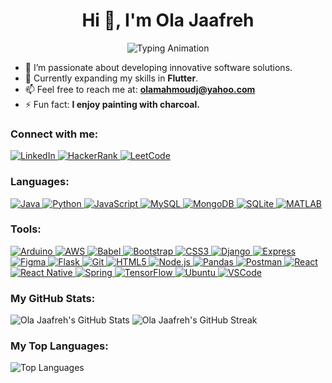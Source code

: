<h1 align="center">Hi 👋, I'm Ola Jaafreh</h1>
<p align="center">
    <img src="https://readme-typing-svg.demolab.com/?lines=Hi+%2C+I%27m+Ola+Jaafreh!;A+passionate+full+stack+developer!;Welcome+to+my+profile!;Feel+free+to+explore!&font=Fira%20Code&center=true&width=380&height=50&duration=4000&pause=1000" alt="Typing Animation">
</p>


- 🔭 I’m passionate about developing innovative software solutions.
- 🌱 Currently expanding my skills in **Flutter**.
- 📫 Feel free to reach me at: **[olamahmoudj@yahoo.com](mailto:olamahmoudj@yahoo.com)**
- ⚡ Fun fact: **I enjoy painting with charcoal.**

<h3 align="left">Connect with me:</h3>
<p align="left">
    <a href="https://linkedin.com/in/ola-jaafreh-35379827b" target="blank">
        <img src="https://img.shields.io/badge/LinkedIn-Ola%20Ja'afreh-blue" alt="LinkedIn" />
    </a>
    <a href="https://www.hackerrank.com/olamahmoudj" target="blank">
        <img src="https://img.shields.io/badge/HackerRank-Ola%20Ja'afreh-brightgreen" alt="HackerRank" />
    </a>
    <a href="https://www.leetcode.com/olamah" target="blank">
        <img src="https://img.shields.io/badge/LeetCode-Ola%20Ja'afreh-yellow" alt="LeetCode" />
    </a>
</p>

<h3 align="left">Languages:</h3>
<p align="left">
    <a href="https://www.java.com" target="_blank" rel="noreferrer">
        <img src="https://img.shields.io/badge/Java-v17-orange?logo=java" alt="Java" />
    </a>
    <a href="https://www.python.org" target="_blank" rel="noreferrer">
        <img src="https://img.shields.io/badge/Python-v3.9-blue?logo=python" alt="Python" />
    </a>
    <a href="https://developer.mozilla.org/en-US/docs/Web/JavaScript" target="_blank" rel="noreferrer">
        <img src="https://img.shields.io/badge/JavaScript-vES6-yellow?logo=javascript" alt="JavaScript" />
    </a>
    <a href="https://www.mysql.com/" target="_blank" rel="noreferrer">
        <img src="https://img.shields.io/badge/MySQL-v8.0-blue?logo=mysql" alt="MySQL" />
    </a>
    <a href="https://www.mongodb.com/" target="_blank" rel="noreferrer">
        <img src="https://img.shields.io/badge/MongoDB-v4.4-green?logo=mongodb" alt="MongoDB" />
    </a>
    <a href="https://www.sqlite.org/" target="_blank" rel="noreferrer">
        <img src="https://img.shields.io/badge/SQLite-v3.35-blue?logo=sqlite" alt="SQLite" />
    </a>
    <a href="https://www.mathworks.com/" target="_blank" rel="noreferrer">
        <img src="https://img.shields.io/badge/MATLAB-vR2021b-red" alt="MATLAB" />
    </a>
</p>

<h3 align="left">Tools:</h3>
<p align="left">
    <a href="https://www.arduino.cc/" target="_blank" rel="noreferrer">
        <img src="https://img.shields.io/badge/Arduino-v1.8.13-lightgreen" alt="Arduino" />
    </a>
    <a href="https://aws.amazon.com" target="_blank" rel="noreferrer">
        <img src="https://img.shields.io/badge/AWS-v1.0-orange" alt="AWS" />
    </a>
    <a href="https://babeljs.io/" target="_blank" rel="noreferrer">
        <img src="https://img.shields.io/badge/Babel-v7.14.3-purple" alt="Babel" />
    </a>
    <a href="https://getbootstrap.com" target="_blank" rel="noreferrer">
        <img src="https://img.shields.io/badge/Bootstrap-v5.0.0-lightblue" alt="Bootstrap" />
    </a>
    <a href="https://www.w3schools.com/css/" target="_blank" rel="noreferrer">
        <img src="https://img.shields.io/badge/CSS-v3.0-blue" alt="CSS3" />
    </a>
    <a href="https://www.djangoproject.com/" target="_blank" rel="noreferrer">
        <img src="https://img.shields.io/badge/Django-v3.2-green" alt="Django" />
    </a>
    <a href="https://expressjs.com" target="_blank" rel="noreferrer">
        <img src="https://img.shields.io/badge/Express-v4.17.1-blue" alt="Express" />
    </a>
    <a href="https://www.figma.com/" target="_blank" rel="noreferrer">
        <img src="https://img.shields.io/badge/Figma-v1.0-lightpink" alt="Figma" />
    </a>
    <a href="https://flask.palletsprojects.com/" target="_blank" rel="noreferrer">
        <img src="https://img.shields.io/badge/Flask-v2.0.1-green" alt="Flask" />
    </a>
    <a href="https://git-scm.com/" target="_blank" rel="noreferrer">
        <img src="https://img.shields.io/badge/Git-v2.30.0-orange" alt="Git" />
    </a>
    <a href="https://www.w3.org/html/" target="_blank" rel="noreferrer">
        <img src="https://img.shields.io/badge/HTML-v5.0-blue" alt="HTML5" />
    </a>
    <a href="https://nodejs.org" target="_blank" rel="noreferrer">
        <img src="https://img.shields.io/badge/Node.js-v14.17.0-green" alt="Node.js" />
    </a>
    <a href="https://pandas.pydata.org/" target="_blank" rel="noreferrer">
        <img src="https://img.shields.io/badge/Pandas-v1.2.1-blue" alt="Pandas" />
    </a>
    <a href="https://postman.com" target="_blank" rel="noreferrer">
        <img src="https://img.shields.io/badge/Postman-v8.5.0-lightblue" alt="Postman" />
    </a>
    <a href="https://reactjs.org/" target="_blank" rel="noreferrer">
        <img src="https://img.shields.io/badge/React-v17.0.1-blue" alt="React" />
    </a>
    <a href="https://reactnative.dev/" target="_blank" rel="noreferrer">
        <img src="https://img.shields.io/badge/React%20Native-v0.64.0-green" alt="React Native" />
    </a>
    <a href="https://spring.io/" target="_blank" rel="noreferrer">
        <img src="https://img.shields.io/badge/Spring-v5.3.6-lightgreen" alt="Spring" />
    </a>
    <a href="https://www.tensorflow.org/" target="_blank" rel="noreferrer">
        <img src="https://img.shields.io/badge/TensorFlow-v2.5.0-blue" alt="TensorFlow" />
    </a>
    <a href="https://www.ubuntu.com/" target="_blank" rel="noreferrer">
        <img src="https://img.shields.io/badge/Ubuntu-v20.04-orange" alt="Ubuntu" />
    </a>
    <a href="https://www.visualstudio.com/" target="_blank" rel="noreferrer">
        <img src="https://img.shields.io/badge/VSCode-v1.58.0-lightblue" alt="VSCode" />
    </a>
</p>


<h3 align="left">My GitHub Stats:</h3>
<p align="left">
    <img src="https://github-readme-stats.vercel.app/api?username=olajaafreh&show_icons=true&hide_title=false&count_private=true&hide=prs&hide_border=false&theme=radical" alt="Ola Jaafreh's GitHub Stats">
    <img src="https://github-readme-streak-stats.herokuapp.com/?user=olajaafreh&theme=radical&hide_border=false" alt="Ola Jaafreh's GitHub Streak">
</p>


<h3 align="left">My Top Languages:</h3>
<p align="left">
    <img src="https://github-readme-stats.vercel.app/api/top-langs/?username=olajaafreh&layout=compact&hide_title=true&theme=merko" alt="Top Languages"/>
</p>

